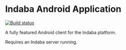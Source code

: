 # Indaba Android Application

[![Build status](https://build.appcenter.ms/v0.1/apps/b4067a79-619f-46f1-a751-49653bf9c761/branches/master/badge)](https://appcenter.ms)

A fully featured Android client for the Indaba platform.

Requires an Indaba server running.
